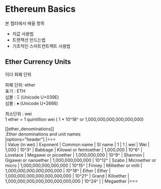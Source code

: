 # Ethereum Basics
본 챕터에서 배울 항목
+ 지값 사용법
+ 트랜잭션 만드는법
+ 기초적인 스마트컨트랙트 사용법

## Ether Currency Units
이더 화폐 단위

화폐 단위: ether  
표기 :  ETH  
심볼 :  &#926;  (Unicode U+039E)  
심볼 :  &#9830;  (Unicode U+2666)  

최소단위 : wei  
1 ether  =  1 quintillion wei ( 1 * 10^18^  or 1,000,000,000,000,000,000)  

[[ether_denominations]]  
.Ether denominations and unit names  
[options="header"] 
|===  
| Value (in wei) | Exponent | Common name | SI name 
| 1 | 1 | wei | Wei 
| 1,000 | 10^3^ | Babbage | Kilowei or femtoether 
| 1,000,000 | 10^6^ | Lovelace | Megawei or picoether 
| 1,000,000,000 | 10^9^ | Shannon | Gigawei or nanoether 
| 1,000,000,000,000 | 10^12^ | Szabo | Microether or micro 
| 1,000,000,000,000,000 | 10^15^ | Finney | Milliether or milli 
| _1,000,000,000,000,000,000_ | _10^18^_ | _Ether_ | _Ether_ 
| 1,000,000,000,000,000,000,000 | 10^21^ | Grand | Kiloether 
| 1,000,000,000,000,000,000,000,000 | 10^24^ | | Megaether 
|=== 






